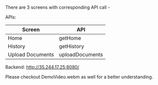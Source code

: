 There are 3 screens with corresponding API call -

APIs:

|Screen|API|
|--|--|
|Home | getHome |
|History | getHistory |
|Upload Documents | uploadDocuments |

Backend: http://35.244.17.25:8080/

Please checkout DemoVideo.webm as well for a better understanding.
